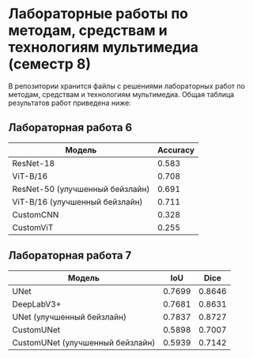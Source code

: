 # Лабораторные работы по методам, средствам и технологиям мультимедиа (семестр 8)

В репозитории хранится файлы с решениями лабораторных работ по методам, средствам и технологиям мультимедиа. Общая таблица результатов работ приведена ниже:

## Лабораторная работа 6

| Модель                          | Accuracy |
| ------------------------------- | -------- |
| ResNet-18                       | 0.583    |
| ViT-B/16                        | 0.708    |
| ResNet-50 (улучшенный бейзлайн) | 0.691    |
| ViT-B/16 (улучшенный бейзлайн)  | 0.711    |
| CustomCNN                       | 0.328    |
| CustomViT                       | 0.255    |

## Лабораторная работа 7

| Модель                           | IoU    | Dice   |
| -------------------------------- | ------ | ------ |
| UNet                             | 0.7699 | 0.8646 |
| DeepLabV3+                       | 0.7681 | 0.8631 |
| UNet (улучшенный бейзлайн)       | 0.7837 | 0.8727 |
| CustomUNet                       | 0.5898 | 0.7007 |
| CustomUNet (улучшенный бейзлайн) | 0.5939 | 0.7142 |
